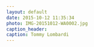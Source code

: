 ```yaml
---
layout: default
date: 2015-10-12 11:35:34
photo: IMG-20151012-WA0002.jpg
caption_header:  
caption: Tommy Lombardi
---
```


